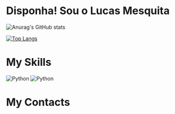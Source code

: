 # Disponha! Sou o Lucas Mesquita 

![Anurag's GitHub stats](https://github-readme-stats.vercel.app/api?username=lucasmesquita&show_icons=true&theme=tokyonight)

[![Top Langs](https://github-readme-stats.vercel.app/api/top-langs/?username=lucasmesquita&layout=compact)](https://github.com/lucasmesq1/github-readme-stats)

# My Skills
![Python](https://img.shields.io/badge/Python-FFD43B?style=for-the-badge&logo=python&logoColor=blue) ![Python](https://img.shields.io/badge/MySQL-005C84?style=for-the-badge&logo=mysql&logoColor=white)

# My Contacts

          
